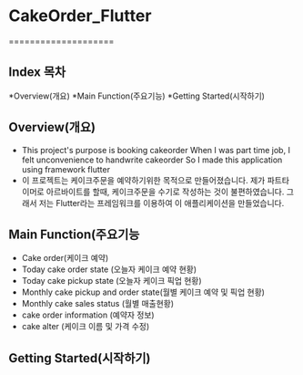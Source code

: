 # CakeOrder_Flutter
====================

Index 목차
---------
*Overview(개요)
*Main Function(주요기능)
*Getting Started(시작하기)


Overview(개요)
------------
* This project's purpose is booking cakeorder
When I was part time job, I felt unconvenience to handwrite cakeorder
So I made this application using framework flutter
* 이 프로젝트는 케이크주문을 예약하기위한 목적으로 만들어졌습니다.
제가 파트타이머로 아르바이트를 할때, 케이크주문을 수기로 작성하는 것이 불편하였습니다.
그래서 저는 Flutter라는 프레임워크를 이용하여 이 애플리케이션을 만들었습니다.

Main Function(주요기능
-------------------

* Cake order(케이크 예약)
* Today cake order state (오늘자 케이크 예약 현황)
* Today cake pickup state (오늘자 케이크 픽업 현황)
* Monthly cake pickup and order state(월별 케이크 예약 및 픽업 현황)
* Monthly cake sales status (월별 매출현황)
* cake order information (예약자 정보)
* cake alter (케이크 이름 및 가격 수정)

Getting Started(시작하기)
---------------

